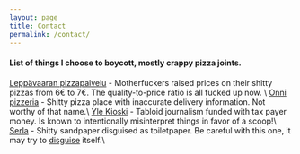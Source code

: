 ```yaml
---
layout: page
title: Contact
permalink: /contact/
---
```


#### List of things I choose to boycott, mostly crappy pizza joints.
[Leppävaaran pizzapalvelu][lpp] - Motherfuckers raised prices on their shitty pizzas from 6€ to 7€. The quality-to-price ratio is all fucked up now. \\
[Onni pizzeria][onni-pizzeria] - Shitty pizza place with inaccurate delivery information. Not worthy of that name.\\
[Yle Kioski][yle-kioski] - Tabloid journalism funded with tax payer money. Is known to intentionally misinterpret things in favor of a scoop!\\
[Serla][serla] - Shitty sandpaper disguised as toiletpaper. Be careful with this one, it may try to [disguise][serla-disguise] itself.\\

[lpp]: http://www.leppavaaranpizzapalvelu.fi/
[onni-pizzeria]: https://pizza-online.fi/ravintolat/helsinki/onnipizzeria
[yle-kioski]: http://kioski.yle.fi/
[serla]: http://serla.fi/
[serla-disguise]: http://www.aalto.fi/fi/current/news/2016-08-04-002/ 
